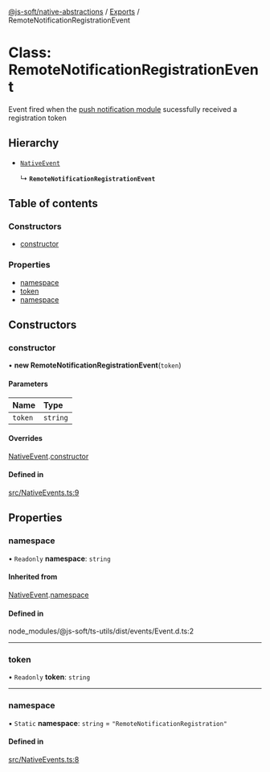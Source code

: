 [@js-soft/native-abstractions](../README.md) / [Exports](../modules.md) / RemoteNotificationRegistrationEvent

# Class: RemoteNotificationRegistrationEvent

Event fired when the [push notification module](./INativePushNotification.md) sucessfully received a registration token

## Hierarchy

- [`NativeEvent`](NativeEvent.md)

  ↳ **`RemoteNotificationRegistrationEvent`**

## Table of contents

### Constructors

- [constructor](RemoteNotificationRegistrationEvent.md#constructor)

### Properties

- [namespace](RemoteNotificationRegistrationEvent.md#namespace)
- [token](RemoteNotificationRegistrationEvent.md#token)
- [namespace](RemoteNotificationRegistrationEvent.md#namespace)

## Constructors

### constructor

• **new RemoteNotificationRegistrationEvent**(`token`)

#### Parameters

| Name | Type |
| :------ | :------ |
| `token` | `string` |

#### Overrides

[NativeEvent](NativeEvent.md).[constructor](NativeEvent.md#constructor)

#### Defined in

[src/NativeEvents.ts:9](https://github.com/js-soft/ts-native-access/blob/2235f5c/packages/abstractions/src/NativeEvents.ts#L9)

## Properties

### namespace

• `Readonly` **namespace**: `string`

#### Inherited from

[NativeEvent](NativeEvent.md).[namespace](NativeEvent.md#namespace)

#### Defined in

node_modules/@js-soft/ts-utils/dist/events/Event.d.ts:2

___

### token

• `Readonly` **token**: `string`

___

### namespace

▪ `Static` **namespace**: `string` = `"RemoteNotificationRegistration"`

#### Defined in

[src/NativeEvents.ts:8](https://github.com/js-soft/ts-native-access/blob/2235f5c/packages/abstractions/src/NativeEvents.ts#L8)
